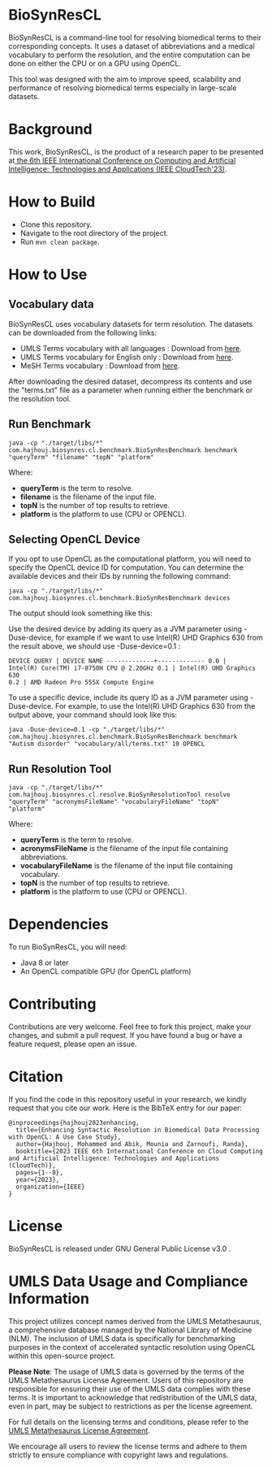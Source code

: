 # BioSynResCL

BioSynResCL is a command-line tool for resolving biomedical terms to their corresponding concepts. It uses a dataset of abbreviations and a medical vocabulary to perform the resolution, and the entire computation can be done on either the CPU or on a GPU using OpenCL.

This tool was designed with the aim to improve speed, scalability and performance of resolving biomedical terms especially in large-scale datasets.

# Background
This work, BioSynResCL, is the product of a research paper to be presented at[ the 6th IEEE International Conference on Computing and Artificial Intelligence: Technologies and Applications (IEEE CloudTech'23)](http://www.macc.ma/cloudtech23/). 

# How to Build

* Clone this repository.
* Navigate to the root directory of the project.
* Run <code>mvn clean package</code>.

# How to Use
## Vocabulary data

BioSynResCL uses vocabulary datasets for term resolution. The datasets can be downloaded from the following links:

* UMLS Terms vocabulary with all languages : Download from [here](http://89.40.6.5:8080/all.zip).
* UMLS Terms vocabulary for English only : Download from [here](http://89.40.6.5:8080/eng.zip).
* MeSH Terms vocabulary : Download from [here](http://89.40.6.5:8080/msh.zip).

After downloading the desired dataset, decompress its contents and use the "terms.txt" file as a parameter when running either the benchmark or the resolution tool.

## Run Benchmark

<code>java -cp "./target/libs/*" com.hajhouj.biosynres.cl.benchmark.BioSynResBenchmark benchmark "queryTerm" "filename" "topN" "platform"</code>

Where:

* **queryTerm** is the term to resolve.
* **filename** is the filename of the input file.
* **topN** is the number of top results to retrieve.
* **platform** is the platform to use (CPU or OPENCL).

## Selecting OpenCL Device

If you opt to use OpenCL as the computational platform, you will need to specify the OpenCL device ID for computation. You can determine the available devices and their IDs by running the following command:

<code>java -cp "./target/libs/*" com.hajhouj.biosynres.cl.benchmark.BioSynResBenchmark devices</code>

The output should look something like this:

Use the desired device by adding its query as a JVM parameter using -Duse-device, for example if we want to use Intel(R) UHD Graphics 630 from the result above, we should use -Duse-device=0.1 :

<code>DEVICE QUERY | DEVICE NAME
-------------+-------------
0.0          | Intel(R) Core(TM) i7-8750H CPU @ 2.20GHz
0.1          | Intel(R) UHD Graphics 630
0.2          | AMD Radeon Pro 555X Compute Engine</code>


To use a specific device, include its query ID as a JVM parameter using -Duse-device. For example, to use the Intel(R) UHD Graphics 630 from the output above, your command should look like this:

`java -Duse-device=0.1 -cp "./target/libs/*" com.hajhouj.biosynres.cl.benchmark.BioSynResBenchmark benchmark "Autism disorder" "vocabulary/all/terms.txt" 10 OPENCL`

## Run Resolution Tool

<code>java -cp "./target/libs/*" com.hajhouj.biosynres.cl.resolve.BioSynResolutionTool resolve "queryTerm" "acronymsFileName" "vocabularyFileName" "topN" "platform"</code>

Where:

* **queryTerm** is the term to resolve.
* **acronymsFileName** is the filename of the input file containing abbreviations.
* **vocabularyFileName** is the filename of the input file containing vocabulary.
* **topN** is the number of top results to retrieve.
* **platform** is the platform to use (CPU or OPENCL).

# Dependencies

To run BioSynResCL, you will need:

* Java 8 or later
* An OpenCL compatible GPU (for OpenCL platform)



# Contributing

Contributions are very welcome. Feel free to fork this project, make your changes, and submit a pull request. If you have found a bug or have a feature request, please open an issue.

# Citation
If you find the code in this repository useful in your research, we kindly request that you cite our work. Here is the BibTeX entry for our paper:

```
@inproceedings{hajhouj2023enhancing,
  title={Enhancing Syntactic Resolution in Biomedical Data Processing with OpenCL: A Use Case Study},
  author={Hajhouj, Mohammed and Abik, Mounia and Zarnoufi, Randa},
  booktitle={2023 IEEE 6th International Conference on Cloud Computing and Artificial Intelligence: Technologies and Applications (CloudTech)},
  pages={1--8},
  year={2023},
  organization={IEEE}
}
```

# License

BioSynResCL is released under GNU General Public License v3.0 .

# UMLS Data Usage and Compliance Information

This project utilizes concept names derived from the UMLS Metathesaurus, a comprehensive database managed by the National Library of Medicine (NLM). The inclusion of UMLS data is specifically for benchmarking purposes in the context of accelerated syntactic resolution using OpenCL within this open-source project.

**Please Note**: The usage of UMLS data is governed by the terms of the UMLS Metathesaurus License Agreement. Users of this repository are responsible for ensuring their use of the UMLS data complies with these terms. It is important to acknowledge that redistribution of the UMLS data, even in part, may be subject to restrictions as per the license agreement.

For full details on the licensing terms and conditions, please refer to the [UMLS Metathesaurus License Agreement](https://www.nlm.nih.gov/research/umls/knowledge_sources/metathesaurus/license.html).

We encourage all users to review the license terms and adhere to them strictly to ensure compliance with copyright laws and regulations.

